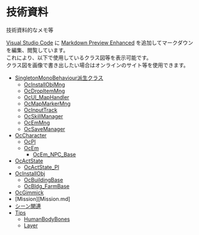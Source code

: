 技術資料
============================

技術資料的なメモ等  

[Visual Studio Code](https://azure.microsoft.com/ja-jp/products/visual-studio-code/) に [Markdown Preview Enhanced](https://marketplace.visualstudio.com/items?itemName=shd101wyy.markdown-preview-enhanced) を追加してマークダウンを編集、閲覧しています。  
これにより、以下で使用しているクラス図等を表示可能です。  
クラス図を画像で書き出したい場合はオンラインのサイト等を使用できます。

* [SingletonMonoBehaviour<T>派生クラス](SingletonMonoBehaviour.md)  
    + [OcInstallObjMng](OcInstallObjMng.md)
    + [OcDropItemMng](OcDropItemMng.md)
    + [OcUI_MapHandler](OcUI_MapHandler.md)
    * [OcMapMarkerMng](OcMapMarkerMng.md)
    + [OcInputTrack](OcInputTrack.md)
    + [OcSkillManager](OcSkillManager.md)
    + [OcEmMng](OcEmMng.md)
    + [OcSaveManager](OcSaveManager.md)
* [OcCharacter](OcCharacter.md)
    + [OcPl](OcPl.md)
    + [OcEm](OcEm.md)
        + [OcEm_NPC_Base](OcEm_NPC_Base.md)  
* [OcActState](OcActState.md)
    + [OcActState_Pl](OcActState_Pl.md)
* [OcInstallObj](OcInstallObj.md)
    + [OcBuildingBase](OcBuildingBase.md)
    + [OcBldg_FarmBase](OcBldg_FarmBase.md)
* [OcGimmick](OcGimmick.md)
* [Mission][Mission.md]
* [シーン関連](Scenes.md)  
* [Tips](Tips.md)  
    - [HumanBodyBones](HumanBodyBones.md)
    - [Layer](Layer.md)